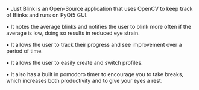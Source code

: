 • Just Blink is an Open-Source application that uses OpenCV to keep track of Blinks and runs on PyQt5 GUI.

• It notes the average blinks and notifies the user to blink more often if the average is low, doing so results in reduced eye strain. 

• It allows the user to track their progress and see improvement over a period of time.

• It allows the user to easily create and switch profiles.

• It also has a built in pomodoro timer to encourage you to take breaks, which increases both productivity and to give your eyes a rest.
